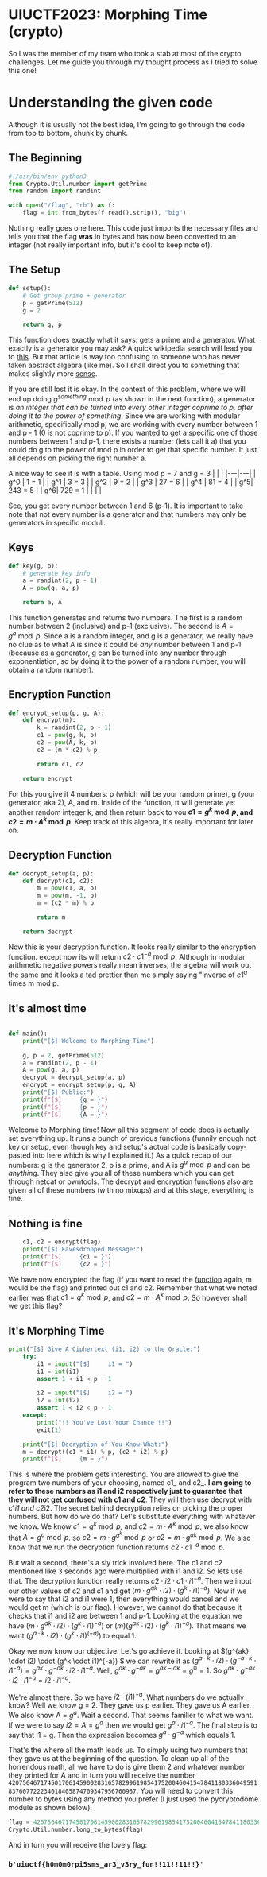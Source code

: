# **UIUCTF2023: Morphing Time (crypto)**

So I was the member of my team who took a stab at most of the crypto challenges. Let me guide you through my thought process as I tried to solve this one!

# Understanding the given code
Although it is usually not the best idea, I'm going to go through the code from top to bottom, chunk by chunk.

## The Beginning
```python
#!/usr/bin/env python3
from Crypto.Util.number import getPrime
from random import randint

with open("/flag", "rb") as f:
    flag = int.from_bytes(f.read().strip(), "big")
```
Nothing really goes one here. This code just imports the necessary files and tells you that the flag **was** in bytes and has now been converted to an integer (not really important info, but it's cool to keep note of).

## The Setup
```python
def setup():
    # Get group prime + generator
    p = getPrime(512)
    g = 2

    return g, p
```
This function does exactly what it says: gets a prime and a generator. What exactly is a generator you may ask? A quick wikipedia search will lead you to [this](https://en.wikipedia.org/wiki/Generating_set_of_a_group).
But that article is way too confusing to someone who has never taken abstract algebra (like me). So I shall direct you to something that makes slightly more [sense](https://en.wikipedia.org/wiki/Primitive_root_modulo_n).


If you are still lost it is okay. In the context of this problem, where we will end up doing $g^{something} \bmod p$ (as shown in the next function), a generator is *an integer that can be turned into every other integer coprime to p, after doing it to the power of something*. Since we are working with modular arithmetic, specifically mod p, we are working with every number between 1 and p - 1 (0 is not coprime to p). If you wanted to get a specific one of those numbers between 1 and p-1, there exists a number (lets call it a) that you could do g to the power of mod p in order to get that specific number. It just all depends on picking the right number a.


A nice way to see it is with a table. Using mod p = 7 and g = 3
| | |
|---|---|
| g^0  | 1 = 1  |
| g^1  | 3 = 3  |
| g^2  | 9 = 2  |
| g^3  | 27 = 6 |
| g^4  | 81 = 4 |
| g^5| 243 = 5 |
| g^6| 729 = 1 |
| | | 

See, you get every number between 1 and 6 (p-1). It is important to take note that not every number is a generator and that numbers may only be generators in specific moduli. 


## Keys
```python
def key(g, p):
    # generate key info
    a = randint(2, p - 1)
    A = pow(g, a, p)

    return a, A
```
This function generates and returns two numbers. The first is a random number between 2 (inclusive) and p-1 (exclusive). The second is $A = g^a \bmod p$. Since a is a random integer, and g is a generator, we really have no clue as to what A is since it could be *any* number between 1 and p-1 (because as a generator, g can be turned into any number through exponentiation, so by doing it to the power of a random number, you will obtain a random number).

## Encryption Function
```python
def encrypt_setup(p, g, A):
    def encrypt(m):
        k = randint(2, p - 1)
        c1 = pow(g, k, p)
        c2 = pow(A, k, p)
        c2 = (m * c2) % p

        return c1, c2

    return encrypt
```
For this you give it 4 numbers: p (which will be your random prime), g (your generator, aka 2), A, and m. Inside of the function, tt will generate yet another random integer k, and then return back to you **$c1 = g^k \bmod p$, and $c2 = m \cdot A^k \bmod p$**. Keep track of this algebra, it's really important for later on.

## Decryption Function
```python
def decrypt_setup(a, p):
    def decrypt(c1, c2):
        m = pow(c1, a, p)
        m = pow(m, -1, p)
        m = (c2 * m) % p

        return m

    return decrypt
```
Now this is your decryption function. It looks really similar to the encryption function. except now its will return $c2  \cdot  c1^{-a} \bmod p$. Although in modular arithmetic negative powers really mean inverses, the algebra will work out the same and it looks a tad prettier than me simply saying "inverse of $c1^a$ times m mod p. 

## It's almost time
```python

def main():
    print("[$] Welcome to Morphing Time")

    g, p = 2, getPrime(512)
    a = randint(2, p - 1)
    A = pow(g, a, p)
    decrypt = decrypt_setup(a, p)
    encrypt = encrypt_setup(p, g, A)
    print("[$] Public:")
    print(f"[$]     {g = }")
    print(f"[$]     {p = }")
    print(f"[$]     {A = }")
```
Welcome to Morphing time! Now all this segment of code does is actually set everything up. It runs a bunch of previous functions (funnily enough not key or setup, even though key and setup's actual code is basically copy-pasted into here which is why I explained it.)
As a quick recap of our numbers: g is the generator 2, p is a prime, and A is $g^a \bmod p$ and can be *anything*. They also give you all of these numbers which you can get through netcat or pwntools.
The decrypt and encryption functions also are given all of these numbers (with no mixups) and at this stage, everything is fine.

## Nothing is fine
```python
    c1, c2 = encrypt(flag)
    print("[$] Eavesdropped Message:")
    print(f"[$]     {c1 = }")
    print(f"[$]     {c2 = }")
```
We have now encrypted the flag (if you want to read the [function](#encryption-function) again, m would be the flag) and printed out c1 and c2. Remember that what we noted earlier was that $c1 = g^k \bmod p$, and $c2 = m \cdot A^k \bmod p$. So however shall we get this flag?

## It's Morphing Time
```python
print("[$] Give A Ciphertext (i1, i2) to the Oracle:")
    try:
        i1 = input("[$]     i1 = ")
        i1 = int(i1)
        assert 1 < i1 < p - 1

        i2 = input("[$]     i2 = ")
        i2 = int(i2)
        assert 1 < i2 < p - 1
    except:
        print("!! You've Lost Your Chance !!")
        exit(1)

    print("[$] Decryption of You-Know-What:")
    m = decrypt((c1 * i1) % p, (c2 * i2) % p)
    print(f"[$]     {m = }")
```
This is where the problem gets interesting. You are allowed to give the program two numbers of your choosing, named c1_ and c2_. **I am going to refer to these numbers as i1 and i2 respectively just to guarantee that they will not get confused with c1 and c2**. They will then use decrypt with c1*i1 and c2*i2. The secret behind decryption relies on picking the proper numbers. But how do we do that?
Let's substitute everything with whatever we know. We know $c1 = g^k \bmod p$, and $c2 = m \cdot {A}^{k} \bmod p$, we also know that $A = g^a \bmod p$. so $c2 = m \cdot {g}^{{a}^{k}} \bmod p$ or $c2 = m \cdot g^{ak} \bmod p$. We also know that we run the decryption function returns $c2  \cdot  c1^{-a} \bmod p$.

But wait a second, there's a sly trick involved here. The c1 and c2 mentioned like 3 seconds ago were multiplied with i1 and i2. So lets use that. The decryption function really returns $c2 \cdot i2 \cdot {c1 \cdot i1}^{-a}$. Then we input our other values of c2 and c1 and get $(m \cdot {g}^{ak}  \cdot  i2) \cdot (g^k  \cdot  i1)^{-a})$. Now if we were to say that i2 and i1 were 1, then everything would cancel and we would get m (which is our flag).
However, we cannot do that because it checks that i1 and i2 are between 1 and p-1. Looking at the equation we have $(m \cdot g^{ak} \cdot i2) \cdot (g^k \cdot i1)^{-a})$ or $(m)(g^{ak}  \cdot i2) \cdot (g^k \cdot i1)^{-a})$. That means we want $(g^{a \cdot k} \cdot i2) \cdot (g^k \cdot i1)^(-a))$ to equal 1. 

Okay we now know our objective. Let's go achieve it. Looking at $(g^{ak} \cdot i2) \cdot (g^k \cdot i1)^{-a}) $ we can rewrite it as $(g^{a \cdot k} \cdot i2) \cdot (g^{-a \cdot k}  \cdot  i1^{-a}) = g^{ak}  \cdot  g^{-ak} \cdot i2 \cdot i1^{-a}$. Well, $g^{ak} \cdot g^{-ak} = g^{ak-ak} = g^0 = 1$. So $g^{ak} \cdot g^{-ak} \cdot i2 \cdot i1^{-a} = i2 \cdot i1^{-a}$.

We're almost there. So we have $i2  \cdot  (i1)^{-a}$. What numbers do we actually know? Well we know g = 2. They gave us p earlier. They gave us A earlier. We also know A = $g^a$. Wait a second. That seems familier to what we want. If we were to say $i2 = A = g^a$ then we would get $g^a \cdot i1^{-a}$. The final step is to say that i1 = g. Then the expression becomes $g^a \cdot g^{-a}$ which equals 1. 

That's the where all the math leads us. To simply using two numbers that they gave us at the beginning of the question. To clean up all of the horrendous math, all we have to do is give them 2 and whatever number they printed for A and in turn you will receive the number `4207564671745017061459002831657829961985417520046041547841180336049591837607722234018405874709347956760957`. You will need to convert this number to bytes using any method you prefer (I just used the pycryptodome module as shown below).    
```python
flag = 4207564671745017061459002831657829961985417520046041547841180336049591837607722234018405874709347956760957
Crypto.Util.number.long_to_bytes(flag)
``` 
And in turn you will receive the lovely flag:

### ```b'uiuctf{h0m0m0rpi5sms_ar3_v3ry_fun!!11!!11!!}'```





